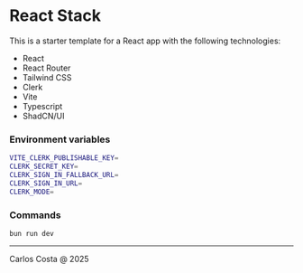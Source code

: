 # React Stack

This is a starter template for a React app with the following technologies:

- React
- React Router
- Tailwind CSS
- Clerk
- Vite
- Typescript
- ShadCN/UI

### Environment variables

```sh
VITE_CLERK_PUBLISHABLE_KEY=
CLERK_SECRET_KEY=
CLERK_SIGN_IN_FALLBACK_URL=
CLERK_SIGN_IN_URL=
CLERK_MODE=
```

### Commands

```
bun run dev
```

---

Carlos Costa @ 2025


